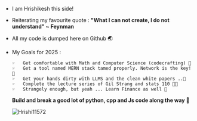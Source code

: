 - I am Hrishikesh this side!  
- Reiterating my favourite quote : <b>"What I can not create, I do not understand" ~ Feynman</b>
- All my code is dumped here on Github 🌏
  
- My Goals for 2025 : <br>

      ☞   Get comfortable with Math and Computer Science (codecrafting) 👾 
      ☞   Get a tool named MERN stack tamed properly. Network is the key! 🛜 
      ☞   Get your hands dirty with LLMS and the clean white papers ..📝
      ☞   Complete the lecture series of Gil Strang and stats 110 👴🏻 
      ☞   Strangely enough, but yeah ... Learn Finance as well 💸 
    
  **Build and break a good lot of python, cpp and Js code along the way 🐍** <br>

  <img src="https://komarev.com/ghpvc/?username=Hrishi11572&label=Profile%20views&color=0e75b6&style=flat" alt="Hrishi11572" />
<!---
Hrishi11572/Hrishi11572 is a ✨ special ✨ repository because its `README.md` (this file) appears on your GitHub profile.
You can click the Preview link to take a look at your changes.
--->
